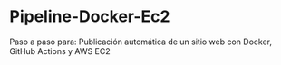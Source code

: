 # Pipeline-Docker-Ec2
Paso a paso para:  Publicación automática de un sitio web con Docker, GitHub Actions y AWS EC2
